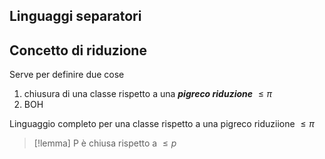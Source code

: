 ## Linguaggi separatori

## Concetto di riduzione
Serve per definire due cose
1. chiusura di una classe rispetto a una ***pigreco riduzione*** $\le \pi$
2. BOH


Linguaggio completo per una classe rispetto a una pigreco riduziione $\le \pi$ 


>[!lemma] P è chiusa rispetto a $\le p$

